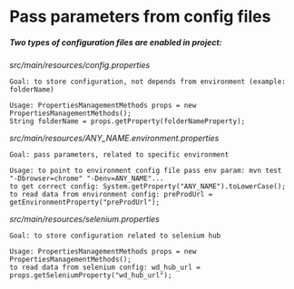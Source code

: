 # Pass parameters from config files

##### Two types of configuration files are enabled in project:

_src/main/resources/config.properties_  

	Goal: to store configuration, not depends from environment (example: folderName)  
	  
	Usage: PropertiesManagementMethods props = new PropertiesManagementMethods();  
	String folderName = props.getProperty(folderNameProperty);
	
_src/main/resources/ANY_NAME.environment.properties_  

	Goal: pass parameters, related to specific environment  
	  
	Usage: to point to environment config file pass env param: mvn test  "-Dbrowser=chrome" "-Denv=ANY_NAME"...  
	to get correct config: System.getProperty("ANY_NAME").toLowerCase();  
	to read data from environment config: preProdUrl = getEnvironmentProperty("preProdUrl");  
		   
_src/main/resources/selenium.properties_  

	Goal: to store configuration related to selenium hub  
	  
	Usage: PropertiesManagementMethods props = new PropertiesManagementMethods();  
	to read data from selenium config: wd_hub_url = props.getSeleniumProperty("wd_hub_url");
	